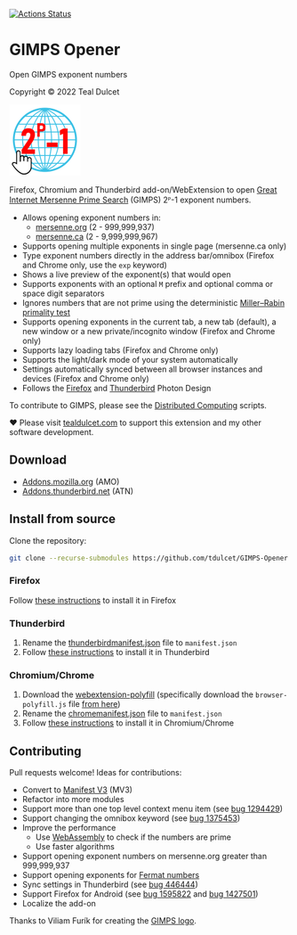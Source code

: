 [![Actions Status](https://github.com/tdulcet/GIMPS-Opener/actions/workflows/ci.yml/badge.svg?branch=main)](https://github.com/tdulcet/GIMPS-Opener/actions/workflows/ci.yml)

# GIMPS Opener
Open GIMPS exponent numbers

Copyright © 2022 Teal Dulcet

![](icons/icon_128.png)

Firefox, Chromium and Thunderbird add-on/WebExtension to open [Great Internet Mersenne Prime Search](https://www.mersenne.org/) (GIMPS) 2ᴾ-1 exponent numbers.

* Allows opening exponent numbers in:
	* [mersenne.org](https://www.mersenne.org/) (2 - 999,999,937)
	* [mersenne.ca](https://www.mersenne.ca/) (2 - 9,999,999,967)
* Supports opening multiple exponents in single page (mersenne.ca only)
* Type exponent numbers directly in the address bar/omnibox (Firefox and Chrome only, use the `exp` keyword)
* Shows a live preview of the exponent(s) that would open
* Supports exponents with an optional `M` prefix and optional comma or space digit separators
* Ignores numbers that are not prime using the deterministic [Miller–Rabin primality test](https://en.wikipedia.org/wiki/Miller%E2%80%93Rabin_primality_test#Deterministic_variants)
* Supports opening exponents in the current tab, a new tab (default), a new window or a new private/incognito window (Firefox and Chrome only)
* Supports lazy loading tabs (Firefox and Chrome only)
* Supports the light/dark mode of your system automatically
* Settings automatically synced between all browser instances and devices (Firefox and Chrome only)
* Follows the [Firefox](https://design.firefox.com/photon) and [Thunderbird](https://style.thunderbird.net/) Photon Design

To contribute to GIMPS, please see the [Distributed Computing](https://github.com/tdulcet/Distributed-Computing-Scripts#great-internet-mersenne-prime-search-gimps) scripts.

❤️ Please visit [tealdulcet.com](https://www.tealdulcet.com/) to support this extension and my other software development.

## Download

* [Addons.mozilla.org](https://addons.mozilla.org/firefox/addon/gimps-opener/) (AMO)
* [Addons.thunderbird.net](https://addons.thunderbird.net/thunderbird/addon/gimps-opener/) (ATN)

## Install from source

Clone the repository:
```bash
git clone --recurse-submodules https://github.com/tdulcet/GIMPS-Opener.git
```

### Firefox

Follow [these instructions](https://extensionworkshop.com/documentation/develop/temporary-installation-in-firefox/) to install it in Firefox

### Thunderbird

1. Rename the [thunderbirdmanifest.json](thunderbirdmanifest.json) file to `manifest.json`
2. Follow [these instructions](https://developer.thunderbird.net/add-ons/hello-world-add-on#installing) to install it in Thunderbird

### Chromium/Chrome

1. Download the [webextension-polyfill](https://github.com/mozilla/webextension-polyfill) (specifically download the `browser-polyfill.js` file [from here](https://unpkg.com/webextension-polyfill/dist/))
2. Rename the [chromemanifest.json](chromemanifest.json) file to `manifest.json`
3. Follow [these instructions](https://developer.chrome.com/docs/extensions/get-started/tutorial/hello-world) to install it in Chromium/Chrome

## Contributing

Pull requests welcome! Ideas for contributions:

* Convert to [Manifest V3](https://extensionworkshop.com/documentation/develop/manifest-v3-migration-guide/) (MV3)
* Refactor into more modules
* Support more than one top level context menu item (see [bug 1294429](https://bugzilla.mozilla.org/show_bug.cgi?id=1294429))
* Support changing the omnibox keyword (see [bug 1375453](https://bugzilla.mozilla.org/show_bug.cgi?id=1375453))
* Improve the performance
	* Use [WebAssembly](https://developer.mozilla.org/docs/WebAssembly) to check if the numbers are prime
	* Use faster algorithms
* Support opening exponent numbers on mersenne.org greater than 999,999,937
* Support opening exponents for [Fermat numbers](https://en.wikipedia.org/wiki/Fermat_number)
* Sync settings in Thunderbird (see [bug 446444](https://bugzilla.mozilla.org/show_bug.cgi?id=446444))
* Support Firefox for Android (see [bug 1595822](https://bugzilla.mozilla.org/show_bug.cgi?id=1595822) and [bug 1427501](https://bugzilla.mozilla.org/show_bug.cgi?id=1427501))
* Localize the add-on

Thanks to Viliam Furík for creating the [GIMPS logo](https://commons.wikimedia.org/wiki/File:GIMPS_logo_2020.png).
